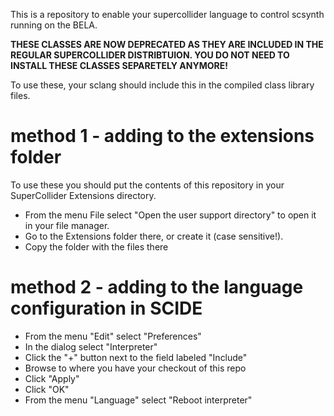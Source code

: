 This is a repository to enable your supercollider language to control scsynth running on the BELA.

**THESE CLASSES ARE NOW DEPRECATED AS THEY ARE INCLUDED IN THE REGULAR SUPERCOLLIDER DISTRIBTUION. YOU DO NOT NEED TO INSTALL THESE CLASSES SEPARETELY ANYMORE!**

To use these, your sclang should include this in the compiled class library files.

# method 1 - adding to the extensions folder

To use these you should put the contents of this repository in your SuperCollider Extensions directory.

* From the menu File select "Open the user support directory" to open it in your file manager.
* Go to the Extensions folder there, or create it (case sensitive!).
* Copy the folder with the files there

# method 2 - adding to the language configuration in SCIDE

* From the menu "Edit" select "Preferences"
* In the dialog select "Interpreter"
* Click the "+" button next to the field labeled "Include"
* Browse to where you have your checkout of this repo
* Click "Apply"
* Click "OK"
* From the menu "Language" select "Reboot interpreter"
